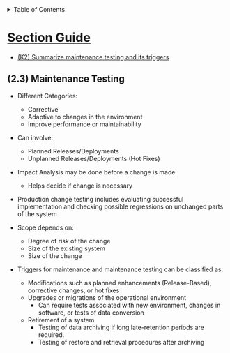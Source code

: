 <details>
  <summary>Table of Contents</summary>
  <ul>
    <li><a href="/README.md">Home</a></li>
    <li><a href="Chapter_2_Home.md">Home</a></li>
    <li><a href="Section_1.md">Section 1</a></li>
    <li><a href="Section_2.md">Section 2</a></li>
    <li><a href="Section_3.md">Section 3</
  </ul>
</details>

# Section Guide
  - [(K2) Summarize maintenance testing and its triggers](Section_3.md)

<a id="23"></a>

## (2.3) Maintenance Testing
- Different Categories:
  - Corrective
  - Adaptive to changes in the environment
  - Improve performance or maintainability
  
- Can involve:
  - Planned Releases/Deployments
  - Unplanned Releases/Deployments (Hot Fixes)

- Impact Analysis may be done before a change is made
  - Helps decide if change is necessary

- Production change testing includes evaluating successful implementation and checking possible regressions on unchanged parts of the system

- Scope depends on:
  - Degree of risk of the change
  - Size of the existing system
  - Size of the change
  
- Triggers for maintenance and maintenance testing can be classified as:
  - Modifications such as planned enhancements (Release-Based), corrective changes, or hot fixes
  - Upgrades or migrations of the operational environment
    - Can require tests associated with new environment, changes in software, or tests of data conversion
  - Retirement of a system
    - Testing of data archiving if long late-retention periods are required.
    - Testing of restore and retrieval procedures after archiving